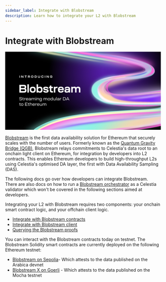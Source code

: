 ```yaml
---
sidebar_label: Integrate with Blobstream
description: Learn how to integrate your L2 with Blobstream
---
```


# Integrate with Blobstream

![Blobstream logo](../img/blobstream/blobstream_logo.png)

[Blobstream](https://blog.celestia.org/introducing-blobstream/)
is the first data availability solution for Ethereum that securely
scales with the number of users. Formerly known as the [Quantum Gravity Bridge (QGB)](https://blog.celestia.org/celestiums/),
Blobstream relays commitments to Celestia's data root to an onchain light client
on Ethereum, for integration by developers into L2 contracts. This enables Ethereum
developers to build high-throughput L2s using Celestia's optimised DA layer,
the first with Data Availability Sampling (DAS).

The following docs go over how developers can integrate Blobstream. There are also docs on
how to run a [Blobstream orchestrator](../nodes/blobstream-intro.md) as a Celestia validator
which won't be covered in the following sections aimed at developers.

Integrating your L2 with Blobstream requires two components: your onchain smart contract logic, and your offchain client logic.

- [Integrate with Blobstream contracts](../../developers/blobstream-contracts/)
- [Integrate with Blobstream client](../../developers/blobstream-offchain/)
- [Querying the Blobstream proofs](../../developers/blobstream-proof-queries)

You can interact with the Blobstream contracts today on testnet. The Blobstream Solidity
smart contracts are currently deployed on the following Ethereum testnet:

- [Blobstream on Sepolia](https://sepolia.etherscan.io/address/0xf148a9a767f19edcf9a7d125fe143db1b5792ad6)- Which attests to
the data published on the Arabica devnet
- [Blobstream X on Goerli](https://goerli.etherscan.io/address/0x67ea962864cdad3f2202118dc6f65ff510f7bb4d) - Which attests to
the data published on the Mocha testnet
